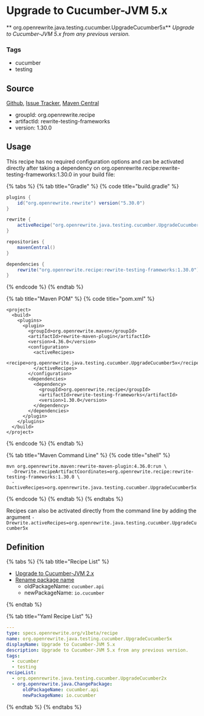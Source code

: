 # Upgrade to Cucumber-JVM 5.x

** org.openrewrite.java.testing.cucumber.UpgradeCucumber5x**
_Upgrade to Cucumber-JVM 5.x from any previous version._

### Tags

* cucumber
* testing

## Source

[Github](https://github.com/openrewrite/rewrite-testing-frameworks), [Issue Tracker](https://github.com/openrewrite/rewrite-testing-frameworks/issues), [Maven Central](https://search.maven.org/artifact/org.openrewrite.recipe/rewrite-testing-frameworks/1.30.0/jar)

* groupId: org.openrewrite.recipe
* artifactId: rewrite-testing-frameworks
* version: 1.30.0


## Usage

This recipe has no required configuration options and can be activated directly after taking a dependency on org.openrewrite.recipe:rewrite-testing-frameworks:1.30.0 in your build file:

{% tabs %}
{% tab title="Gradle" %}
{% code title="build.gradle" %}
```groovy
plugins {
    id("org.openrewrite.rewrite") version("5.30.0")
}

rewrite {
    activeRecipe("org.openrewrite.java.testing.cucumber.UpgradeCucumber5x")
}

repositories {
    mavenCentral()
}

dependencies {
    rewrite("org.openrewrite.recipe:rewrite-testing-frameworks:1.30.0")
}
```
{% endcode %}
{% endtab %}

{% tab title="Maven POM" %}
{% code title="pom.xml" %}
```markup
<project>
  <build>
    <plugins>
      <plugin>
        <groupId>org.openrewrite.maven</groupId>
        <artifactId>rewrite-maven-plugin</artifactId>
        <version>4.36.0</version>
        <configuration>
          <activeRecipes>
            <recipe>org.openrewrite.java.testing.cucumber.UpgradeCucumber5x</recipe>
          </activeRecipes>
        </configuration>
        <dependencies>
          <dependency>
            <groupId>org.openrewrite.recipe</groupId>
            <artifactId>rewrite-testing-frameworks</artifactId>
            <version>1.30.0</version>
          </dependency>
        </dependencies>
      </plugin>
    </plugins>
  </build>
</project>
```
{% endcode %}
{% endtab %}

{% tab title="Maven Command Line" %}
{% code title="shell" %}
```shell
mvn org.openrewrite.maven:rewrite-maven-plugin:4.36.0:run \
  -Drewrite.recipeArtifactCoordinates=org.openrewrite.recipe:rewrite-testing-frameworks:1.30.0 \
  -DactiveRecipes=org.openrewrite.java.testing.cucumber.UpgradeCucumber5x
```
{% endcode %}
{% endtab %}
{% endtabs %}

Recipes can also be activated directly from the command line by adding the argument `-Drewrite.activeRecipes=org.openrewrite.java.testing.cucumber.UpgradeCucumber5x`

## Definition

{% tabs %}
{% tab title="Recipe List" %}
* [Upgrade to Cucumber-JVM 2.x](../../../java/testing/cucumber/upgradecucumber2x.md)
* [Rename package name](../../../java/changepackage.md)
  * oldPackageName: `cucumber.api`
  * newPackageName: `io.cucumber`

{% endtab %}

{% tab title="Yaml Recipe List" %}
```yaml
---
type: specs.openrewrite.org/v1beta/recipe
name: org.openrewrite.java.testing.cucumber.UpgradeCucumber5x
displayName: Upgrade to Cucumber-JVM 5.x
description: Upgrade to Cucumber-JVM 5.x from any previous version.
tags:
  - cucumber
  - testing
recipeList:
  - org.openrewrite.java.testing.cucumber.UpgradeCucumber2x
  - org.openrewrite.java.ChangePackage:
      oldPackageName: cucumber.api
      newPackageName: io.cucumber

```
{% endtab %}
{% endtabs %}
